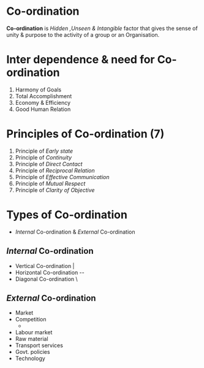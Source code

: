 # Co-ordination

**Co-ordination** is *Hidden ,Unseen & Intangible* factor that gives the sense of unity & purpose to the activity of a group or an Organisation.

# Inter dependence & need for Co-ordination

1. Harmony of Goals
1. Total Accomplishment
1. Economy & Efficiency
1. Good Human Relation

# Principles of Co-ordination (7)
1. Principle of *Early state*
1. Principle of *Continuity*
1. Principle of *Direct Contact*
1. Principle of *Reciprocal Relation*
1. Principle of *Effective Communication*
1. Principle of *Mutual Respect*
1. Principle of *Clarity of Objective*

# Types of Co-ordination
+ *Internal* Co-ordination & *External* Co-ordination

## *Internal* Co-ordination
+ Vertical		Co-ordination |
+ Horizontal	Co-ordination --
+ Diagonal		Co-ordination \

## *External* Co-ordination
+ Market 
+ Competition 
	+ <might be missing a point here>
+ Labour market 
+ Raw material 
+ Transport services 
+ Govt. policies 
+ Technology 
